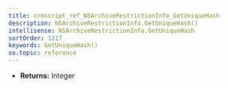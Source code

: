 ```yaml
---
title: crmscript_ref_NSArchiveRestrictionInfo_GetUniqueHash
description: NSArchiveRestrictionInfo.GetUniqueHash()
intellisense: NSArchiveRestrictionInfo.GetUniqueHash
sortOrder: 1217
keywords: GetUniqueHash()
so.topic: reference
---
```



* **Returns:** Integer


